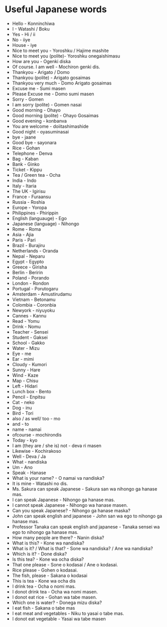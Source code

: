 # Useful Japanese words

* Hello - Konninchiwa
* I - Watashi / Boku
* Yes - Hi / ii
* No - iiye
* House - iye
* Nice to meet you - Yoroshku / Hajime mashite
* Nice to meet you (polite)- Yoroshku onegaishimasu
* How are you - Ogenki diska
* Of course. I am well - Mochiron genki dis.
* Thankyou - Arigato / Domo
* Thankyou (polite) - Arigato gosaimas
* Thankyou very much - Domo Arigato gosaimas
* Excuse me - Sumi masen
* Please Excuse me - Domo sumi masen
* Sorry - Gomen
* I am sorry (polite) - Gomen nasai
* Good morning - Ohayo
* Good morning (polite) - Ohayo Gosaimas
* Good evening - konbanva
* You are welcome - doiitashimashide
* Good night - oyasuminasai
* bye - jaane
* Good bye - sayonara
* Rice - Gohan
* Telephone - Denva
* Bag - Kaban
* Bank - Ginko
* Ticket - Kippu
* Tea / Green tea - Ocha
* India - Indo
* Italy - Itaria
* The UK - Igirisu
* France - Furaansu
* Russia - Roshia
* Europe - Yoropa
* Philippines - Phirippin
* English (languauge) - Ego
* Japanese (language) - Nihongo
* Rome - Roma
* Asia - Ajia
* Paris - Pari
* Brazil - Burajiru
* Netherlands - Oranda
* Nepal - Neparu
* Egypt - Egypto
* Greece - Girisha
* Berlin - Beririn
* Poland - Porando
* London - Rondon
* Portugal - Porutogaru
* Amsterdam - Amustirudamu
* Vietnam - Betonamu
* Colombia - Coronbia
* Newyork - niyuyoku
* Cannes - Kannu
* Read - Yomu
* Drink - Nomu
* Teacher - Sensei
* Student - Gaksei
* School - Gakko
* Water - Mizu
* Eye - me
* Ear - mimi
* Cloudy - Kumori
* Sunny - Hare
* Wind - Kaze
* Map - Chisu
* Left - Hidari
* Lunch box - Bento
* Pencil - Enpitsu
* Cat - neko
* Dog - inu
* Bird - Tori
* also / as well/ too - mo
* and - to
* name - namai
* ofcourse - mochirondis
* Today - kyo
* I am (they are / she is) not - deva ri masen
* Likewise - Kochirakoso
* Well - Deva / Ja
* What - nandiska
* Um - Ano
* Speak - Hanase
* What is your name? - O namai va nandiska?
* It is mine - Watashi no dis.
* Ms. Sakura can speak Japanese - Sakura san wa nihongo ga hanase mas.
* I can speak Japanese - Nihongo ga hanase mas.
* I cannot speak Japanese - Nihongo wa hanase masen.
* Can you speak Japanese? - Nihongo ga hanase maska?
* John can speak english and japanese - John  san wa ego to nihongo ga hanase mas.
* Professor Tanaka can speak english and japanese - Tanaka sensei wa ego to nihongo ga hanase mas.
* How many people are there? - Nanin diska?
* What is this? - Kone wa nandiska?
* What is it? / What is that? - Sone wa nandiska? / Ane wa nandiska?
* Which is it? - Done diska?
* Is this tea? - Kone wa ocha diska?
* That one please - Sone o kodasai / Ane o kodasai.
* Rice please - Gohen o kodasai.
* The fish, please - Sakana o kodasai
* This is tea - Kone wa ocha dis
* I drink tea - Ocha o nomi mas.
* I donot drink tea - Ocha wa nomi masen.
* I donot eat rice - Gohan wa tabe masen.
* Which one is water? - Donega mizu diska?
* I eat fish - Sakana o tabe mas
* I eat meat and vegetables - Niku to yasai o tabe mas.
* I donot eat vegetable - Yasai wa tabe masen
